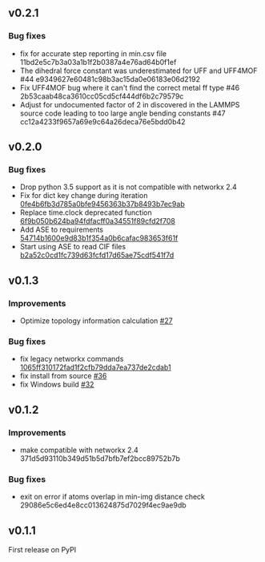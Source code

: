## v0.2.1

### Bug fixes
 * fix for accurate step reporting in min.csv file 11bd2e5c7b3a03a1b1f2b0387a4e76ad64b0f1ef
 * The dihedral force constant was underestimated for UFF and UFF4MOF #44 e9349627e60481c98b3ac15da0e06183e06d2192
 * Fix UFF4MOF bug where it can't find the correct metal ff type #46 2b53caab48ca3610cc05cd5cf444df6b2c79579c
 * Adjust for undocumented factor of 2 in discovered in the LAMMPS source code leading to too large angle bending constants #47 cc12a4233f9657a69e9c64a26deca76e5bdd0b42

## v0.2.0

### Bug fixes
 * Drop python 3.5 support as it is not compatible with networkx 2.4
 * Fix for dict key change during iteration [0fe4b6fb3d785a0bfe9456363b37b8493b7ec9ab](https://github.com/peteboyd/lammps_interface/commit/0fe4b6fb3d785a0bfe9456363b37b8493b7ec9ab)
 * Replace time.clock deprecated function [6f9b050b624ba94fdfacff0a34551f89cfd2f708](https://github.com/peteboyd/lammps_interface/commit/6f9b050b624ba94fdfacff0a34551f89cfd2f708)
 * Add ASE to requirements [54714b1600e9d83b1f354a0b6cafac983653f61f](https://github.com/peteboyd/lammps_interface/commit/54714b1600e9d83b1f354a0b6cafac983653f61f)
 * Start using ASE to read CIF files [b2a52c0cd1fc739d63fcfd17d65ae75cdf541f7d](https://github.com/peteboyd/lammps_interface/commit/b2a52c0cd1fc739d63fcfd17d65ae75cdf541f7d)

## v0.1.3

### Improvements

 * Optimize topology information calculation [#27](https://github.com/peteboyd/lammps_interface/pull/27)

### Bug fixes

 * fix legacy networkx commands [1065ff310172fad1f2cfb79dda7ea737de2cdab1](https://github.com/peteboyd/lammps_interface/commit/1065ff310172fad1f2cfb79dda7ea737de2cdab1)
 * fix install from source [#36](https://github.com/peteboyd/lammps_interface/pull/36)
 * fix Windows build [#32](https://github.com/peteboyd/lammps_interface/pull/32)

## v0.1.2

### Improvements

 * make compatible with networkx 2.4 371d5d93110b349d51b5d7bfb7ef2bcc89752b7b

### Bug fixes

 * exit on error if atoms overlap in min-img distance check 29086e5c6ed4e8cc013624875d7029f4ec9ae9db

## v0.1.1

First release on PyPI
